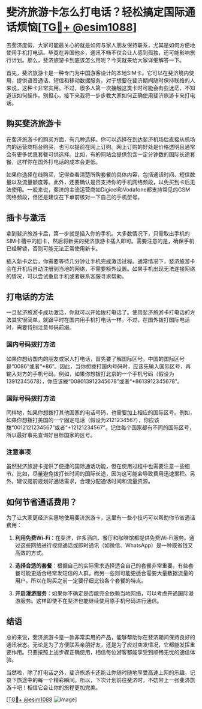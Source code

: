 # 斐济旅游卡怎么打电话？轻松搞定国际通话烦恼[[TG💪+ @esim1088](https://t.me/s/esim1088)]

去斐济度假，大家可能最关心的就是如何与家人朋友保持联系，尤其是如何方便地使用手机打电话。毕竟在异国他乡，通讯不畅不仅会让人感到孤独，还可能影响旅行计划。那么，斐济旅游卡到底该怎么用呢？今天就来给大家详细解答一下。

首先，斐济旅游卡是一种专门为中国游客设计的本地SIM卡。它可以在斐济境内使用，提供语音通话、短信和移动数据服务。对于想要在斐济期间随时保持联络的人来说，这种卡非常实用。不过，很多人第一次接触这类卡时可能会有些迷茫，不知道该如何操作。别担心，接下来我将一步步教大家如何正确使用斐济旅游卡来打电话。

## 购买斐济旅游卡

在斐济旅游卡的购买方面，有几种选择。你可以选择在到达斐济机场后直接从机场内的运营商柜台购买，也可以提前在网上订购。网上订购的好处是价格透明且通常会有更多优惠套餐可供选择。比如，有的网站会提供包含一定分钟数的国际长途套餐，这样你在国外打电话的成本会更低。

如果你选择在线购买，记得查看清楚所购套餐的具体内容，包括通话时间、短信数量以及流量额度等。此外，还要确认是否支持你的手机网络频段，以免买到卡后无法使用。一般来说，斐济的主流运营商如Digicel和Vodafone都支持常见的GSM网络频段，但还是建议在下单前核对一下自己的手机型号。

## 插卡与激活

拿到斐济旅游卡后，第一步就是插入你的手机。大多数情况下，只需取出手机的SIM卡槽中的旧卡，然后将新买的斐济旅游卡插入即可。需要注意的是，确保手机已经解锁，否则可能无法正常使用新卡。

插入新卡之后，你需要等待几分钟让手机完成激活过程。通常情况下，斐济旅游卡会在开机后自动注册到当地的网络，不需要额外设置。如果手机出现无法连接网络的情况，可以尝试重启手机或者联系客服寻求帮助。

## 打电话的方法

一旦斐济旅游卡成功激活，你就可以开始拨打电话了。使用斐济旅游卡打电话的方法其实很简单，就跟平时在国内用手机打电话一样。不过，在国外拨打国际电话时，需要特别注意号码前缀。

### 国内号码拨打方法

如果你想给国内的朋友或家人打电话，首先要了解国际区号。中国的国际区号是“0086”或者“+86”。因此，当你想拨打国内号码时，应该先输入国际区号，再输入对方的手机号码。例如，如果你想拨打北京的一个手机号码（假设为13912345678），你应该拨“008613912345678”或者“+8613912345678”。

### 国际号码拨打方法

同样地，如果你想拨打其他国家的电话号码，也需要加上相应的国际区号。例如，如果你想拨打美国的一个固定电话（假设为2121234567），你应该拨“0012121234567”或者“+12121234567”。记住每个国家都有不同的国际区号，所以最好事先查询好目标国家的区号。

### 注意事项

虽然斐济旅游卡提供了便捷的国际通话功能，但在使用过程中也需要注意一些细节。比如，尽量避免拨打长时间的国际长途，因为这可能会导致费用迅速累积。另外，建议提前规划好通话需求，合理分配通话时间和流量资源。

## 如何节省通话费用？

为了让大家更经济实惠地使用斐济旅游卡，这里有一些小技巧可以帮助你节省通话费用：

1. **利用免费Wi-Fi**：在斐济，许多酒店、餐厅和咖啡馆都提供免费Wi-Fi服务。通过这些网络进行视频通话或即时通讯（如微信、WhatsApp）是一种既省钱又高效的方式。
   
2. **选择合适的套餐**：根据自己的实际需求选择适合自己的套餐非常重要。有些套餐可能更适合经常发短信的人群，而另一些则可能更适合需要大量数据流量的用户。所以在购买之前一定要仔细比较各个套餐的特点。

3. **开启漫游服务**：如果你不确定是否能完全依赖当地网络，可以考虑开通国际漫游服务。这样即使不在斐济也能继续使用原手机号码进行通信。

## 结语

总的来说，斐济旅游卡是一款非常实用的产品，能够帮助你在斐济期间保持良好的通讯状态。无论是为了方便联系亲朋好友，还是为了应对突发情况，它都能发挥重要作用。只要按照上述步骤正确使用，相信每位游客都能享受到顺畅无忧的通信体验。

当然啦，除了打电话之外，斐济旅游卡还能让你随时随地享受高速上网的乐趣，记录下旅途中的每一个精彩瞬间。所以，下次计划前往斐济时，不妨带上一张斐济旅游卡吧！相信它会让你的旅程更加完美。

[[TG💪+ @esim1088](https://t.me/s/esim1088) ![Image](https://i.postimg.cc/4NQfJmqS/Snipaste-2025-05-13-00-14-12.png)]